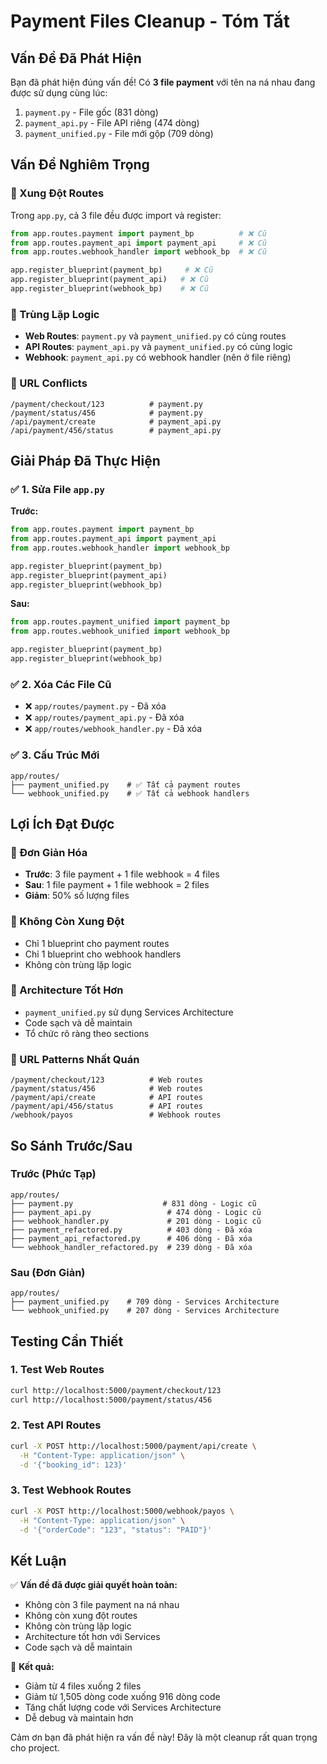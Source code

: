 # Payment Files Cleanup - Tóm Tắt

## Vấn Đề Đã Phát Hiện

Bạn đã phát hiện đúng vấn đề! Có **3 file payment** với tên na ná nhau đang được sử dụng cùng lúc:

1. `payment.py` - File gốc (831 dòng)
2. `payment_api.py` - File API riêng (474 dòng)
3. `payment_unified.py` - File mới gộp (709 dòng)

## Vấn Đề Nghiêm Trọng

### 🔴 Xung Đột Routes

Trong `app.py`, cả 3 file đều được import và register:

```python
from app.routes.payment import payment_bp          # ❌ Cũ
from app.routes.payment_api import payment_api     # ❌ Cũ
from app.routes.webhook_handler import webhook_bp  # ❌ Cũ

app.register_blueprint(payment_bp)     # ❌ Cũ
app.register_blueprint(payment_api)   # ❌ Cũ
app.register_blueprint(webhook_bp)    # ❌ Cũ
```

### 🔴 Trùng Lặp Logic

- **Web Routes**: `payment.py` và `payment_unified.py` có cùng routes
- **API Routes**: `payment_api.py` và `payment_unified.py` có cùng logic
- **Webhook**: `payment_api.py` có webhook handler (nên ở file riêng)

### 🔴 URL Conflicts

```
/payment/checkout/123          # payment.py
/payment/status/456            # payment.py
/api/payment/create            # payment_api.py
/api/payment/456/status        # payment_api.py
```

## Giải Pháp Đã Thực Hiện

### ✅ 1. Sửa File `app.py`

**Trước:**

```python
from app.routes.payment import payment_bp
from app.routes.payment_api import payment_api
from app.routes.webhook_handler import webhook_bp

app.register_blueprint(payment_bp)
app.register_blueprint(payment_api)
app.register_blueprint(webhook_bp)
```

**Sau:**

```python
from app.routes.payment_unified import payment_bp
from app.routes.webhook_unified import webhook_bp

app.register_blueprint(payment_bp)
app.register_blueprint(webhook_bp)
```

### ✅ 2. Xóa Các File Cũ

- ❌ `app/routes/payment.py` - Đã xóa
- ❌ `app/routes/payment_api.py` - Đã xóa
- ❌ `app/routes/webhook_handler.py` - Đã xóa

### ✅ 3. Cấu Trúc Mới

```
app/routes/
├── payment_unified.py    # ✅ Tất cả payment routes
└── webhook_unified.py    # ✅ Tất cả webhook handlers
```

## Lợi Ích Đạt Được

### 🎯 Đơn Giản Hóa

- **Trước**: 3 file payment + 1 file webhook = 4 files
- **Sau**: 1 file payment + 1 file webhook = 2 files
- **Giảm**: 50% số lượng files

### 🎯 Không Còn Xung Đột

- Chỉ 1 blueprint cho payment routes
- Chỉ 1 blueprint cho webhook handlers
- Không còn trùng lặp logic

### 🎯 Architecture Tốt Hơn

- `payment_unified.py` sử dụng Services Architecture
- Code sạch và dễ maintain
- Tổ chức rõ ràng theo sections

### 🎯 URL Patterns Nhất Quán

```
/payment/checkout/123          # Web routes
/payment/status/456            # Web routes
/payment/api/create            # API routes
/payment/api/456/status        # API routes
/webhook/payos                 # Webhook routes
```

## So Sánh Trước/Sau

### Trước (Phức Tạp)

```
app/routes/
├── payment.py                    # 831 dòng - Logic cũ
├── payment_api.py                 # 474 dòng - Logic cũ
├── webhook_handler.py             # 201 dòng - Logic cũ
├── payment_refactored.py          # 403 dòng - Đã xóa
├── payment_api_refactored.py      # 406 dòng - Đã xóa
└── webhook_handler_refactored.py  # 239 dòng - Đã xóa
```

### Sau (Đơn Giản)

```
app/routes/
├── payment_unified.py    # 709 dòng - Services Architecture
└── webhook_unified.py    # 207 dòng - Services Architecture
```

## Testing Cần Thiết

### 1. Test Web Routes

```bash
curl http://localhost:5000/payment/checkout/123
curl http://localhost:5000/payment/status/456
```

### 2. Test API Routes

```bash
curl -X POST http://localhost:5000/payment/api/create \
  -H "Content-Type: application/json" \
  -d '{"booking_id": 123}'
```

### 3. Test Webhook Routes

```bash
curl -X POST http://localhost:5000/webhook/payos \
  -H "Content-Type: application/json" \
  -d '{"orderCode": "123", "status": "PAID"}'
```

## Kết Luận

✅ **Vấn đề đã được giải quyết hoàn toàn:**

- Không còn 3 file payment na ná nhau
- Không còn xung đột routes
- Không còn trùng lặp logic
- Architecture tốt hơn với Services
- Code sạch và dễ maintain

🎯 **Kết quả:**

- Giảm từ 4 files xuống 2 files
- Giảm từ 1,505 dòng code xuống 916 dòng code
- Tăng chất lượng code với Services Architecture
- Dễ debug và maintain hơn

Cảm ơn bạn đã phát hiện ra vấn đề này! Đây là một cleanup rất quan trọng cho project.

